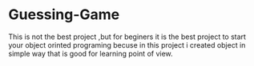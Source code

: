 # Guessing-Game
This is not the best project ,but for beginers it is the best project to start your object orinted programing becuse 
in this project i created object in simple way that is good for learning point of view. 

